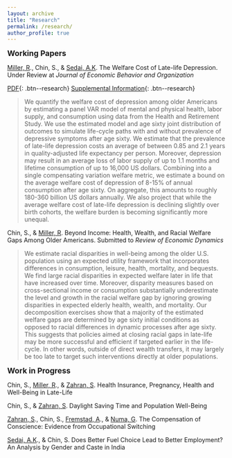 ```yaml
---
layout: archive
title: "Research"
permalink: /research/
author_profile: true
---
```

<span style="font-size:1.25em; font-weight:bold;">Working Papers</span>

[Miller, R](https://sites.google.com/rams.colostate.edu/raymiller/home?authuser=0)., Chin, S., & [Sedai, A.K](https://sites.google.com/view/ashishsedai). The Welfare Cost of Late-life Depression. Under Review at *Journal of Economic Behavior and Organization*

[PDF](/files/pdf/research/Welfare_Cost_Late-life_Depression.pdf){: .btn--research} [Supplemental Information](/files/pdf/research/Depression_Online_Appx.pdf){: .btn--research}
> We quantify the welfare cost of depression among older Americans by estimating a panel VAR model of mental and physical health, labor supply, and consumption using data from the Health and Retirement Study. We use the estimated model and age sixty joint distribution of outcomes to simulate life-cycle paths with and without prevalence of depressive symptoms after age sixty. We estimate that the prevalence of late-life depression costs an average of between 0.85 and 2.1 years in quality-adjusted life expectancy per person. Moreover, depression may result in an average loss of labor supply of up to 1.1 months and lifetime consumption of up to 16,000 US dollars. Combining into a single compensating variation welfare metric, we estimate a bound on the average welfare cost of depression of 8-15% of annual consumption after age sixty. On aggregate, this amounts to roughly 180-360 billion US dollars annually. We also project that while the average welfare cost of late-life depression is declining slightly over birth cohorts, the welfare burden is becoming significantly more unequal.

Chin, S., & [Miller, R](https://sites.google.com/rams.colostate.edu/raymiller/home?authuser=0). Beyond Income: Health, Wealth, and Racial Welfare Gaps Among Older Americans. Submitted to *Review of Economic Dynamics*
> We estimate racial disparities in well-being among the older U.S. population using an expected utility framework that incorporates differences in consumption, leisure, health, mortality, and bequests. We find large racial disparities in expected welfare later in life that have increased over time. Moreover, disparity measures based on cross-sectional income or consumption substantially underestimate the level and growth in the racial welfare gap by ignoring growing disparities in expected elderly health, wealth, and mortality. Our decomposition exercises show that a majority of the estimated welfare gaps are determined by age sixty initial conditions as opposed to racial differences in dynamic processes after age sixty. This suggests that policies aimed at closing racial gaps in late-life may be more successful and efficient if targeted earlier in the life-cycle. In other words, outside of direct wealth transfers, it may largely be too late to target such interventions directly at older populations.

<span style="font-size:1.25em; font-weight:bold;"> Work in Progress</span>

Chin, S., [Miller, R](https://sites.google.com/rams.colostate.edu/raymiller/home?authuser=0)., & [Zahran, S](https://economics.colostate.edu/people/szahran/). Health Insurance, Pregnancy, Health and Well-Being in Late-Life

Chin, S., & [Zahran, S](https://economics.colostate.edu/people/szahran/). Daylight Saving Time and Population Well-Being

[Zahran, S](https://economics.colostate.edu/people/szahran/)., Chin, S., [Fremstad, A](https://www.andersfremstad.com/)., & [Numa, G](https://economics.colostate.edu/people/gnuma/). The Compensation of Conscience: Evidence from Occupational Switching

[Sedai, A.K](https://sites.google.com/view/ashishsedai)., & Chin, S. Does Better Fuel Choice Lead to Better Employment? An Analysis by Gender and Caste in India


